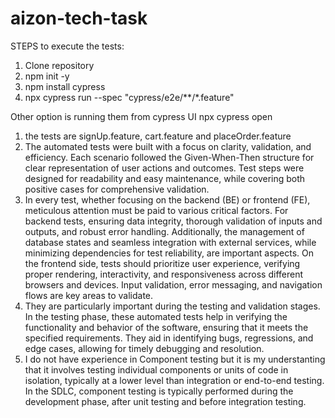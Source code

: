 # aizon-tech-task
STEPS to execute the tests:
1) Clone repository 
2) npm init -y 
3) npm install cypress 
4) npx cypress run --spec "cypress/e2e/**/*.feature"

Other option is running them from cypress UI
npx cypress open

1) the tests are signUp.feature, cart.feature and placeOrder.feature
2) The automated tests were built with a focus on clarity, validation, and efficiency. Each scenario followed the Given-When-Then structure for clear representation of user actions and outcomes. Test steps were designed for readability and easy maintenance, while covering both positive cases for comprehensive validation.
3) In every test, whether focusing on the backend (BE) or frontend (FE), meticulous attention must be paid to various critical factors. For backend tests, ensuring data integrity, thorough validation of inputs and outputs, and robust error handling. Additionally, the management of database states and seamless integration with external services, while minimizing dependencies for test reliability, are important aspects. On the frontend side, tests should prioritize user experience, verifying proper rendering, interactivity, and responsiveness across different browsers and devices. Input validation, error messaging, and navigation flows are key areas to validate.
4) They are particularly important during the testing and validation stages. In the testing phase, these automated tests help in verifying the functionality and behavior of the software, ensuring that it meets the specified requirements. They aid in identifying bugs, regressions, and edge cases, allowing for timely debugging and resolution.
5) I do not have experience in Component testing but it is my understanting that it involves testing individual components or units of code in isolation, typically at a lower level than integration or end-to-end testing. In the SDLC, component testing is typically performed during the development phase, after unit testing and before integration testing.
